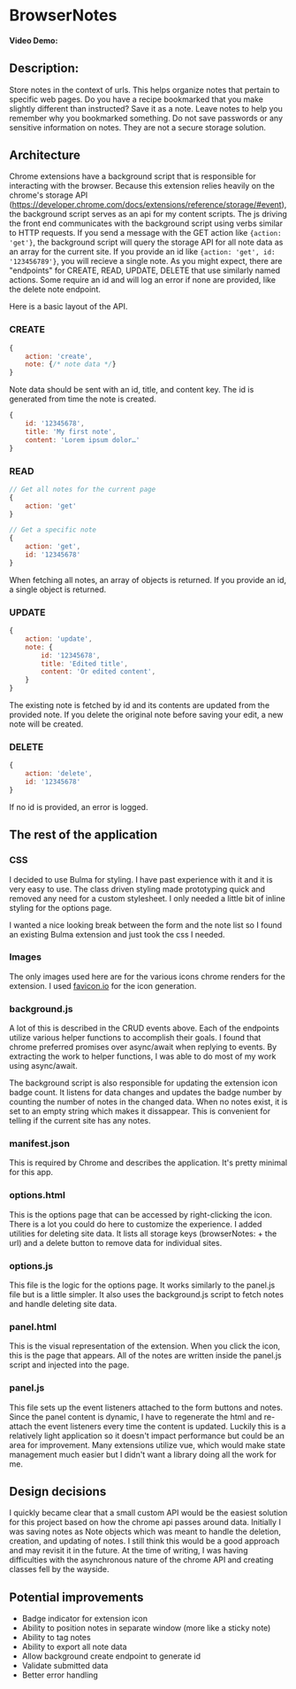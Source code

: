 # BrowserNotes

#### Video Demo:

## Description:

Store notes in the context of urls. This helps organize notes that pertain to specific web pages. Do you have a recipe bookmarked that you make slightly different than instructed? Save it as a note. Leave notes to help you remember why you bookmarked something. Do not save passwords or any sensitive information on notes. They are not a secure storage solution.

## Architecture

Chrome extensions have a background script that is responsible for interacting with the browser. Because this extension relies heavily on the chrome's storage API (https://developer.chrome.com/docs/extensions/reference/storage/#event), the background script serves as an api for my content scripts. The js driving the front end communicates with the background script using verbs similar to HTTP requests. If you send a message with the GET action like `{action: 'get'}`, the background script will query the storage API for all note data as an array for the current site. If you provide an id like `{action: 'get', id: '123456789'}`, you will recieve a single note. As you might expect, there are "endpoints" for CREATE, READ, UPDATE, DELETE that use similarly named actions. Some require an id and will log an error if none are provided, like the delete note endpoint.

Here is a basic layout of the API.

### CREATE

```js
{
    action: 'create',
    note: {/* note data */}
}
```

Note data should be sent with an id, title, and content key. The id is generated from time the note is created.

```js
{
    id: '12345678',
    title: 'My first note',
    content: 'Lorem ipsum dolor…'
}
```

### READ

```js
// Get all notes for the current page
{
    action: 'get'
}

// Get a specific note
{
    action: 'get',
    id: '12345678'
}
```

When fetching all notes, an array of objects is returned. If you provide an id, a single object is returned.

### UPDATE

```js
{
    action: 'update',
    note: {
        id: '12345678',
        title: 'Edited title',
        content: 'Or edited content',
    }
}
```

The existing note is fetched by id and its contents are updated from the provided note. If you delete the original note before saving your edit, a new note will be created.

### DELETE

```js
{
    action: 'delete',
    id: '12345678'
}
```

If no id is provided, an error is logged.

## The rest of the application

### CSS

I decided to use Bulma for styling. I have past experience with it and it is very easy to use. The class driven styling made prototyping quick and removed any need for a custom stylesheet. I only needed a little bit of inline styling for the options page.

I wanted a nice looking break between the form and the note list so I found an existing Bulma extension and just took the css I needed.

### Images

The only images used here are for the various icons chrome renders for the extension. I used [favicon.io](https://favicon.io/) for the icon generation.

### background.js

A lot of this is described in the CRUD events above. Each of the endpoints utilize various helper functions to accomplish their goals. I found that chrome preferred promises over async/await when replying to events. By extracting the work to helper functions, I was able to do most of my work using async/await.

The background script is also responsible for updating the extension icon badge count. It listens for data changes and updates the badge number by counting the number of notes in the changed data. When no notes exist, it is set to an empty string which makes it dissappear. This is convenient for telling if the current site has any notes.

### manifest.json

This is required by Chrome and describes the application. It's pretty minimal for this app.

### options.html

This is the options page that can be accessed by right-clicking the icon. There is a lot you could do here to customize the experience. I added utilities for deleting site data. It lists all storage keys (browserNotes: + the url) and a delete button to remove data for individual sites.

### options.js

This file is the logic for the options page. It works similarly to the panel.js file but is a little simpler. It also uses the background.js script to fetch notes and handle deleting site data.

### panel.html

This is the visual representation of the extension. When you click the icon, this is the page that appears. All of the notes are written inside the panel.js script and injected into the page.

### panel.js

This file sets up the event listeners attached to the form buttons and notes. Since the panel content is dynamic, I have to regenerate the html and re-attach the event listeners every time the content is updated. Luckily this is a relatively light application so it doesn't impact performance but could be an area for improvement. Many extensions utilize vue, which would make state management much easier but I didn't want a library doing all the work for me.

## Design decisions

I quickly became clear that a small custom API would be the easiest solution for this project based on how the chrome api passes around data. Initially I was saving notes as Note objects which was meant to handle the deletion, creation, and updating of notes. I still think this would be a good approach and may revisit it in the future. At the time of writing, I was having difficulties with the asynchronous nature of the chrome API and creating classes fell by the wayside.

## Potential improvements

- Badge indicator for extension icon
- Ability to position notes in separate window (more like a sticky note)
- Ability to tag notes
- Ability to export all note data
- Allow background create endpoint to generate id
- Validate submitted data
- Better error handling
